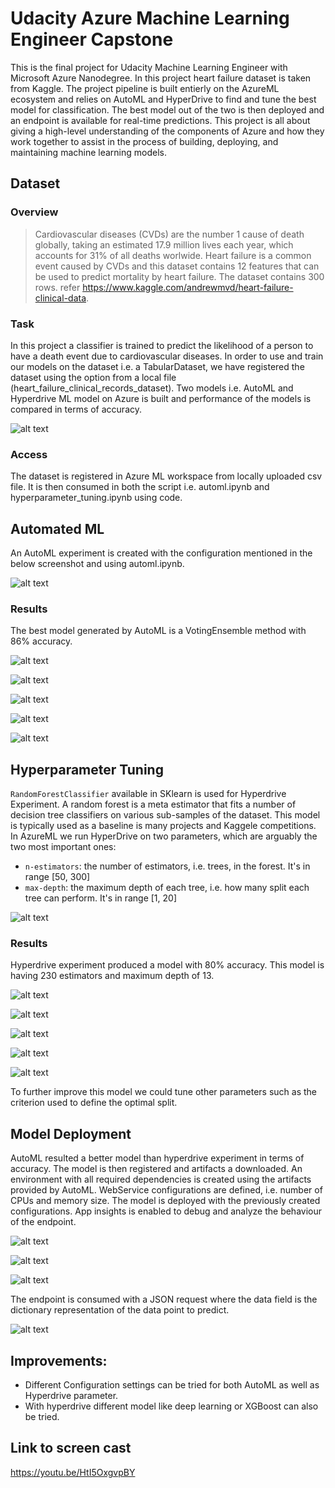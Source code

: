 # Udacity Azure Machine Learning Engineer Capstone

This is the final project for Udacity Machine Learning Engineer with Microsoft Azure Nanodegree. In this project heart failure dataset is taken from Kaggle. The project pipeline is built entierly on the AzureML ecosystem and relies on AutoML and HyperDrive to find and tune the best model for classification. The best model out of the two is then deployed and an endpoint is available for real-time predictions. This project is all about giving a high-level understanding of the components of Azure and how they work together to assist in the process of building, deploying, and maintaining machine learning models.

## Dataset

### Overview
> Cardiovascular diseases (CVDs) are the number 1 cause of death globally, taking an estimated 17.9 million lives each year, which accounts for 31% of all deaths worlwide.
Heart failure is a common event caused by CVDs and this dataset contains 12 features that can be used to predict mortality by heart failure. The dataset contains 300 rows. refer https://www.kaggle.com/andrewmvd/heart-failure-clinical-data. 

### Task
In this project a classifier is trained to predict the likelihood of a person to have a death event due to cardiovascular diseases. In order to use and train our models 
on the dataset i.e. a TabularDataset, we have registered the dataset using the option from a local file (heart_failure_clinical_records_dataset). Two models i.e. AutoML and Hyperdrive ML model on Azure is built and performance of the models is compared in terms of accuracy.

![alt text](https://github.com/davijit868/Azure-ML-Engineer-Capstone/blob/master/Screenshots/Screenshot_1.png)

### Access
The dataset is registered in Azure ML workspace from locally uploaded csv file. It is then consumed in both the script i.e. automl.ipynb and hyperparameter_tuning.ipynb using code. 

## Automated ML
An AutoML experiment is created with the configuration mentioned in the below screenshot and using automl.ipynb.

![alt text](https://github.com/davijit868/Azure-ML-Engineer-Capstone/blob/master/Screenshots/Screenshot_2.png)

### Results
The best model generated by AutoML is a VotingEnsemble method with 86% accuracy. 

![alt text](https://github.com/davijit868/Azure-ML-Engineer-Capstone/blob/master/Screenshots/Screenshot_3.png)

![alt text](https://github.com/davijit868/Azure-ML-Engineer-Capstone/blob/master/Screenshots/Screenshot_4.png)

![alt text](https://github.com/davijit868/Azure-ML-Engineer-Capstone/blob/master/Screenshots/Screenshot_5.png)

![alt text](https://github.com/davijit868/Azure-ML-Engineer-Capstone/blob/master/Screenshots/Screenshot_6.png)

![alt text](https://github.com/davijit868/Azure-ML-Engineer-Capstone/blob/master/Screenshots/Screenshot_7.png)

## Hyperparameter Tuning
`RandomForestClassifier` available in SKlearn is used for Hyperdrive Experiment. A random forest is a meta estimator that fits a number of decision tree classifiers on various sub-samples of the dataset. This model is typically used as a baseline is many projects and Kaggele competitions.
In AzureML we run HyperDrive on two parameters, which are arguably the two most important ones:
- `n-estimators`: the number of estimators, i.e. trees, in the forest. It's in range [50, 300]
- `max-depth`: the maximum depth of each tree, i.e. how many split each tree can perform. It's in range [1, 20]
    
![alt text](https://github.com/davijit868/Azure-ML-Engineer-Capstone/blob/master/Screenshots/Screenshot_8.png)

### Results

Hyperdrive experiment produced a model with 80% accuracy. This model is having 230 estimators and maximum depth of 13.

![alt text](https://github.com/davijit868/Azure-ML-Engineer-Capstone/blob/master/Screenshots/Screenshot_9.png)

![alt text](https://github.com/davijit868/Azure-ML-Engineer-Capstone/blob/master/Screenshots/Screenshot_10.png)

![alt text](https://github.com/davijit868/Azure-ML-Engineer-Capstone/blob/master/Screenshots/Screenshot_11.png)

![alt text](https://github.com/davijit868/Azure-ML-Engineer-Capstone/blob/master/Screenshots/Screenshot_12.png)

![alt text](https://github.com/davijit868/Azure-ML-Engineer-Capstone/blob/master/Screenshots/Screenshot_13.png)

To further improve this model we could tune other parameters such as the criterion used to define the optimal split.

## Model Deployment

AutoML resulted a better model than hyperdrive experiment in terms of accuracy. The model is then registered and artifacts a downloaded. An environment with all required dependencies is created using the artifacts provided by AutoML. WebService configurations are defined, i.e. number of CPUs and memory size. The model is deployed with the previously created configurations. App insights is enabled to debug and analyze the behaviour of the endpoint.

![alt text](https://github.com/davijit868/Azure-ML-Engineer-Capstone/blob/master/Screenshots/Screenshot_14.png)

![alt text](https://github.com/davijit868/Azure-ML-Engineer-Capstone/blob/master/Screenshots/Screenshot_15.png)

![alt text](https://github.com/davijit868/Azure-ML-Engineer-Capstone/blob/master/Screenshots/Screenshot_16.png)

The endpoint is consumed with a JSON request where the data field is the dictionary representation of the data point to predict.

![alt text](https://github.com/davijit868/Azure-ML-Engineer-Capstone/blob/master/Screenshots/Screenshot_17.png)

## Improvements:
- Different Configuration settings can be tried for both AutoML as well as Hyperdrive parameter.
- With hyperdrive different model like deep learning or XGBoost can also be tried.

## Link to screen cast
https://youtu.be/HtI5OxgvpBY

